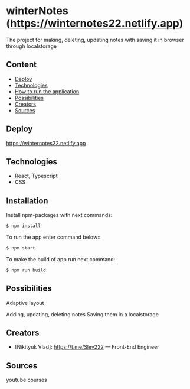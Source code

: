 
# winterNotes (https://winternotes22.netlify.app)
The project for making, deleting, updating notes with saving it in browser through localstorage

## Content
- [Deploy](#deploy)
- [Technologies](#technologies)
- [How to run the application](#installation)
- [Possibilities](#possibilities)
- [Creators](#creators)
- [Sources](#sources)

## Deploy
https://winternotes22.netlify.app

## Technologies
- React, Typescript
- CSS

  
## Installation

Install npm-packages with next commands:
```sh
$ npm install
```

To run the app enter command below::
```sh
$ npm start
```

To make the build of app run next command:
```sh
$ npm run build
```

## Possibilities

Adaptive layout

Adding, updating, deleting notes
Saving them in a localstorage


## Creators

- [Nikityuk Vlad]: https://t.me/Slev222 — Front-End Engineer

## Sources

youtube courses
